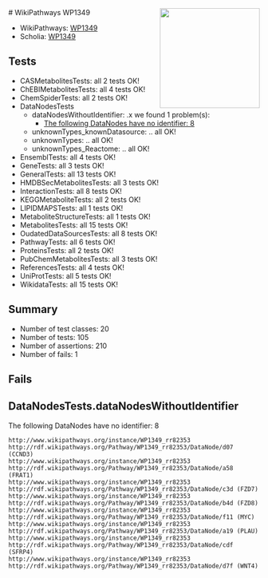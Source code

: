 <img style="float: right; width: 200px" src="https://upload.wikimedia.org/wikipedia/commons/thumb/8/83/Wplogo_with_text_500.png/640px-Wplogo_with_text_500.png" />
# WikiPathways WP1349

* WikiPathways: [WP1349](https://new.wikipathways.org/pathways/WP1349)
* Scholia: [WP1349](https://scholia.toolforge.org/wikipathways/WP1349)
## Tests
* CASMetabolitesTests: all 2 tests OK!
* ChEBIMetabolitesTests: all 4 tests OK!
* ChemSpiderTests: all 2 tests OK!
* DataNodesTests
    * dataNodesWithoutIdentifier: .x we found 1 problem(s):
        * [The following DataNodes have no identifier: 8](#d2d32fa7)
    * unknownTypes_knownDatasource: .. all OK!
    * unknownTypes: .. all OK!
    * unknownTypes_Reactome: .. all OK!
* EnsemblTests: all 4 tests OK!
* GeneTests: all 3 tests OK!
* GeneralTests: all 13 tests OK!
* HMDBSecMetabolitesTests: all 3 tests OK!
* InteractionTests: all 8 tests OK!
* KEGGMetaboliteTests: all 2 tests OK!
* LIPIDMAPSTests: all 1 tests OK!
* MetaboliteStructureTests: all 1 tests OK!
* MetabolitesTests: all 15 tests OK!
* OudatedDataSourcesTests: all 8 tests OK!
* PathwayTests: all 6 tests OK!
* ProteinsTests: all 2 tests OK!
* PubChemMetabolitesTests: all 3 tests OK!
* ReferencesTests: all 4 tests OK!
* UniProtTests: all 5 tests OK!
* WikidataTests: all 15 tests OK!


## Summary

* Number of test classes: 20
* Number of tests: 105
* Number of assertions: 210
* Number of fails: 1

## Fails

<a name="d2d32fa7" />

## DataNodesTests.dataNodesWithoutIdentifier

The following DataNodes have no identifier: 8
```
http://www.wikipathways.org/instance/WP1349_rr82353 http://rdf.wikipathways.org/Pathway/WP1349_rr82353/DataNode/d07 (CCND3)
http://www.wikipathways.org/instance/WP1349_rr82353 http://rdf.wikipathways.org/Pathway/WP1349_rr82353/DataNode/a58 (FRAT1)
http://www.wikipathways.org/instance/WP1349_rr82353 http://rdf.wikipathways.org/Pathway/WP1349_rr82353/DataNode/c3d (FZD7)
http://www.wikipathways.org/instance/WP1349_rr82353 http://rdf.wikipathways.org/Pathway/WP1349_rr82353/DataNode/b4d (FZD8)
http://www.wikipathways.org/instance/WP1349_rr82353 http://rdf.wikipathways.org/Pathway/WP1349_rr82353/DataNode/f11 (MYC)
http://www.wikipathways.org/instance/WP1349_rr82353 http://rdf.wikipathways.org/Pathway/WP1349_rr82353/DataNode/a19 (PLAU)
http://www.wikipathways.org/instance/WP1349_rr82353 http://rdf.wikipathways.org/Pathway/WP1349_rr82353/DataNode/cdf (SFRP4)
http://www.wikipathways.org/instance/WP1349_rr82353 http://rdf.wikipathways.org/Pathway/WP1349_rr82353/DataNode/d7f (WNT4)
```


